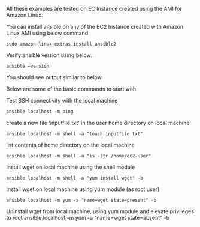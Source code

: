 All these examples are tested on EC Instance created using the AMI for Amazon Linux.

You can install ansible on any of the EC2 Instance created with Amazon Linux AMI using below command

```
sudo amazon-linux-extras install ansible2 
```

Verify ansible version using below.

```
ansible –version
```

You should see output similar to below



Below are some of the basic commands to start with


Test SSH connectivity with the local machine
```
ansible localhost -m ping	
```
create a new file 'inputfile.txt' in the user home directory on local machine
```
ansible localhost -m shell -a "touch inputfile.txt"	
```
list contents of home directory on the local machine
```
ansible localhost -m shell -a "ls -ltr /home/ec2-user"	
```
Install wget on local machine using the shell module
```
ansible localhost -m shell -a "yum install wget" -b	
```
Install wget on local machine using yum module (as root user)
```
ansible localhost -m yum -a "name=wget state=present" -b	
```
Uninstall wget from local machine, using yum module and elevate privileges to root 
ansible localhost -m yum -a "name=wget state=absent" -b	
```




